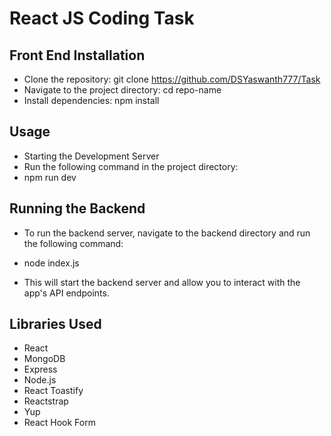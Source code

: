 
#  React JS Coding Task

## Front End Installation
* Clone the repository: git clone https://github.com/DSYaswanth777/Task
* Navigate to the project directory: cd repo-name
* Install dependencies: npm install
## Usage
* Starting the Development Server
* Run the following command in the project directory:
* npm run dev
## Running the Backend
* To run the backend server, navigate to the backend directory and run the following command:
* node index.js

* This will start the backend server and allow you to interact with the app's API endpoints.
## Libraries Used
* React 
* MongoDB
* Express
* Node.js
* React Toastify
* Reactstrap
* Yup
* React Hook Form

